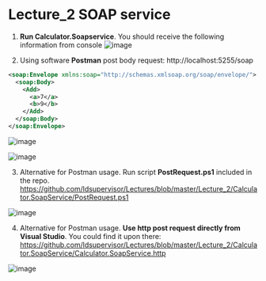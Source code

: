 <h1>Lecture_2 SOAP service</h1>

1. **Run Calculator.Soapservice**. You should receive the following information from console
![image](https://github.com/user-attachments/assets/97b99e96-9d85-4f62-85ee-8683c4253c44)



2. Using software **Postman** post body request: http://localhost:5255/soap
```xml
<soap:Envelope xmlns:soap="http://schemas.xmlsoap.org/soap/envelope/">
  <soap:Body>
    <Add>
      <a>7</a>
      <b>9</b>
    </Add>
  </soap:Body>
</soap:Envelope>
```

![image](https://github.com/user-attachments/assets/67430e46-5c5c-448d-bee5-661f4caff4b7)

![image](https://github.com/user-attachments/assets/006603c2-91c5-4234-8766-960b257103e4)

3. Alternative for Postman usage. Run script **PostRequest.ps1** included in the repo. https://github.com/ldsupervisor/Lectures/blob/master/Lecture_2/Calculator.SoapService/PostRequest.ps1
   
![image](https://github.com/user-attachments/assets/ba9b9cbc-9cef-45d0-8e33-3ff0d3000723)

4. Alternative for Postman usage. **Use http post request directly from Visual Studio**. You could find it upon there:
https://github.com/ldsupervisor/Lectures/blob/master/Lecture_2/Calculator.SoapService/Calculator.SoapService.http

![image](https://github.com/user-attachments/assets/27fc47d9-af4f-4f8e-a041-7e6bf2fc8da2)



